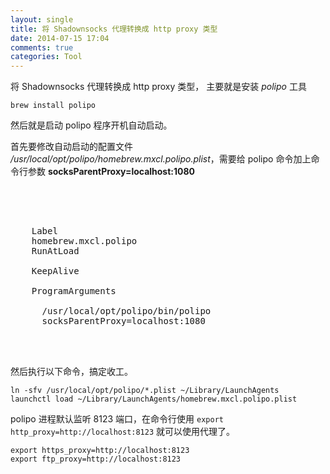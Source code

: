 ```yaml
---
layout: single
title: 将 Shadownsocks 代理转换成 http proxy 类型
date: 2014-07-15 17:04
comments: true
categories: Tool
---
```


将 Shadownsocks 代理转换成 http proxy 类型， 主要就是安装 *polipo* 工具

```
brew install polipo
```

然后就是启动 polipo 程序开机自动启动。

首先要修改自动启动的配置文件 _/usr/local/opt/polipo/homebrew.mxcl.polipo.plist_，需要给 polipo 命令加上命令行参数 **socksParentProxy=localhost:1080**

<pre>
<?xml version="1.0" encoding="UTF-8"?>
<!DOCTYPE plist PUBLIC "-//Apple//DTD PLIST 1.0//EN" "http://www.apple.com/DTDs/PropertyList-1.0.dtd">
<plist version="1.0">
  <dict>
    <key>Label</key>
    <string>homebrew.mxcl.polipo</string>
    <key>RunAtLoad</key>
    <true/>
    <key>KeepAlive</key>
    <true/>
    <key>ProgramArguments</key>
    <array>
      <string>/usr/local/opt/polipo/bin/polipo</string>
      <string>socksParentProxy=localhost:1080</string>
    </array>
  </dict>
</plist>
</pre>

然后执行以下命令，搞定收工。

```
ln -sfv /usr/local/opt/polipo/*.plist ~/Library/LaunchAgents
launchctl load ~/Library/LaunchAgents/homebrew.mxcl.polipo.plist
```

polipo 进程默认监听 8123 端口，在命令行使用 `export http_proxy=http://localhost:8123` 就可以使用代理了。

```
export https_proxy=http://localhost:8123
export ftp_proxy=http://localhost:8123
```
